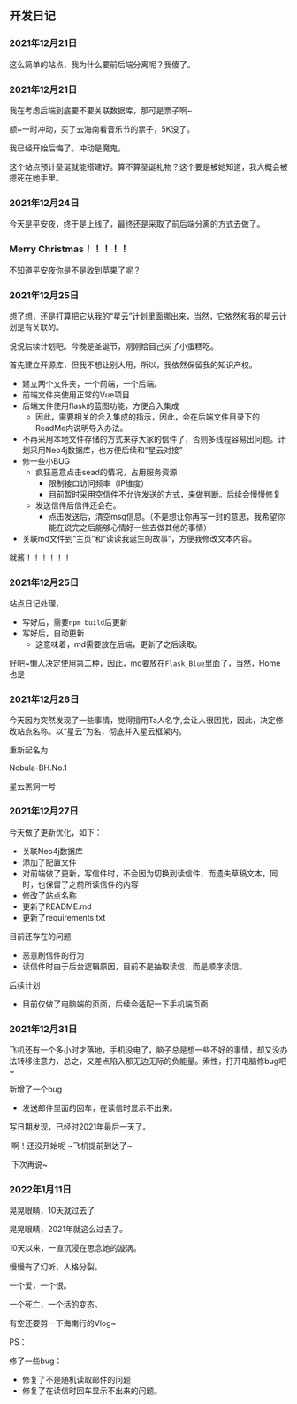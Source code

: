 ## 开发日记

### 2021年12月21日

这么简单的站点，我为什么要前后端分离呢？我傻了。

### 2021年12月21日

我在考虑后端到底要不要关联数据库，那可是票子啊~

额~一时冲动，买了去海南看音乐节的票子，5K没了。

我已经开始后悔了。冲动是魔鬼。

这个站点预计圣诞就能搭建好。算不算圣诞礼物？这个要是被她知道，我大概会被摁死在她手里。

### 2021年12月24日

今天是平安夜，终于是上线了，最终还是采取了前后端分离的方式去做了。

### Merry Christmas！！！！！

不知道平安夜你是不是收到苹果了呢？

### 2021年12月25日

想了想，还是打算把它从我的“星云”计划里面挪出来，当然，它依然和我的星云计划是有关联的。

说说后续计划吧。今晚是圣诞节，刚刚给自己买了小蛋糕吃。

首先建立开源库，但我不想让别人用，所以，我依然保留我的知识产权。

- 建立两个文件夹，一个前端，一个后端。
- 前端文件夹使用正常的Vue项目
- 后端文件使用flask的蓝图功能，方便合入集成
  - 因此，需要相关的合入集成的指示，因此，会在后端文件目录下的ReadMe内说明导入办法。
- 不再采用本地文件存储的方式来存大家的信件了，否则多线程容易出问题。计划采用Neo4j数据库，也方便后续和“星云对接”
- 修一些小BUG
  - 疯狂恶意点击sead的情况，占用服务资源
    - 限制接口访问频率（IP维度）
    - 目前暂时采用空信件不允许发送的方式，来做判断。后续会慢慢修复
  - 发送信件后信件还会在。
    - 点击发送后，清空msg信息。（不是想让你再写一封的意思，我希望你能在说完之后能够心情好一些去做其他的事情）
- 关联md文件到“主页”和“读读我诞生的故事”，方便我修改文本内容。

就酱！！！！！！



### 2021年12月25日

站点日记处理，

- 写好后，需要`npm build`后更新
- 写好后，自动更新
  - 这意味着，md需要放在后端，更新了之后读取。

好吧~懒人决定使用第二种，因此，md要放在`Flask_Blue`里面了，当然，Home也是

### 2021年12月26日

今天因为突然发现了一些事情，觉得擅用Ta人名字,会让人很困扰，因此，决定修改站点名称。以“星云”为名，彻底并入星云框架内。

重新起名为

Nebula-BH.No.1

星云黑洞一号

### 2021年12月27日

今天做了更新优化，如下：

- 关联Neo4j数据库
- 添加了配置文件
- 对前端做了更新，写信件时，不会因为切换到读信件，而遗失草稿文本，同时，也保留了之前所读信件的内容
- 修改了站点名称
- 更新了README.md
- 更新了requirements.txt

目前还存在的问题

- 恶意刷信件的行为
- 读信件时由于后台逻辑原因，目前不是抽取读信，而是顺序读信。

后续计划

- 目前仅做了电脑端的页面，后续会适配一下手机端页面



### 2021年12月31日

飞机还有一个多小时才落地，手机没电了，脑子总是想一些不好的事情，却又没办法转移注意力，总之，又差点陷入那无边无际的负能量。索性，打开电脑修bug吧~

新增了一个bug

- 发送邮件里面的回车，在读信时显示不出来。

写日期发现，已经时2021年最后一天了。

​	啊！还没开始呢 ~飞机提前到达了~

​	下次再说~

### 2022年1月11日

晃晃眼睛，10天就过去了

晃晃眼睛，2021年就这么过去了。

10天以来，一直沉浸在思念她的漩涡。

慢慢有了幻听，人格分裂。

一个爱，一个恨。

一个死亡，一个活的变态。

有空还要剪一下海南行的Vlog~

PS：

修了一些bug：

- 修复了不是随机读取邮件的问题
- 修复了在读信时回车显示不出来的问题。



